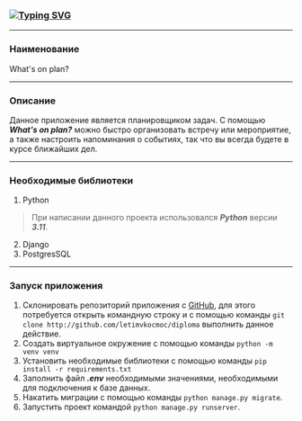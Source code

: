 ### [![Typing SVG](https://readme-typing-svg.herokuapp.com?font=Fira+Code&pause=1000&color=000000&width=435&lines=Diploma+project)](https://git.io/typing-svg)</h2>
___
### Наименование
What's on plan?
___

### Описание
Данное приложение является планировщиком задач. С помощью ***What's on plan?*** можно быстро организовать встречу или мероприятие, а также настроить напоминания о событиях, так что вы всегда будете в курсе ближайших дел.
___

### Необходимые библиотеки
1. Python
>При написании данного проекта использовался ***Python*** версии ***3.11***.
2. Django
3. PostgresSQL
___

### Запуск приложения
1. Склонировать репозиторий приложения с [GitHub](http://github.com/letimvkocmoc/diploma), для этого потребуется открыть командную строку и с помощью команды
`git clone http://github.com/letimvkocmoc/diploma`
выполнить данное действие.
2. Создать виртуальное окружение с помощью команды 
`python -m venv venv`
3. Установить необходимые библиотеки с помощью команды
`pip install -r requirements.txt`
4. Заполнить файл ***.env*** необходимыми значениями, необходимыми для подключения к базе данных.
5. Накатить миграции с помощью команды `python manage.py migrate`.
6. Запустить проект командой `python manage.py runserver`.
